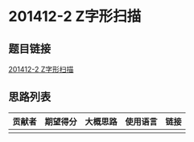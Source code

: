# 201412-2 Z字形扫描

## 题目链接

[201412-2 Z字形扫描](http://118.190.20.162/view.page?gpid=T20)

## 思路列表

| 贡献者 | 期望得分 | 大概思路 | 使用语言 | 链接 |
| :-: | :-: | :-: | :-: | :-: | 
|  |  |  |  |  |
